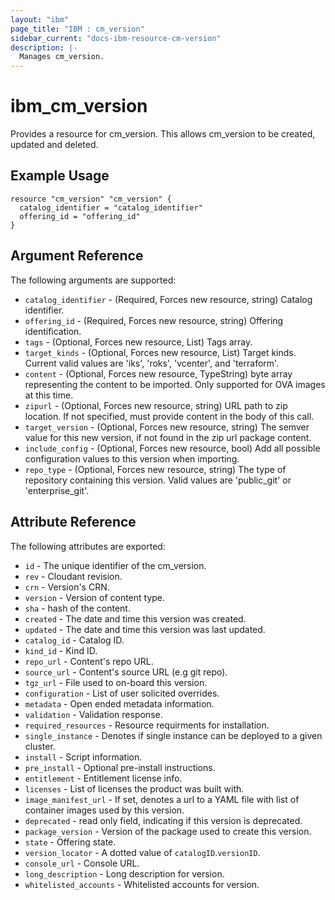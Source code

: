 ```yaml
---
layout: "ibm"
page_title: "IBM : cm_version"
sidebar_current: "docs-ibm-resource-cm-version"
description: |-
  Manages cm_version.
---
```


# ibm\_cm_version

Provides a resource for cm_version. This allows cm_version to be created, updated and deleted.

## Example Usage

```hcl
resource "cm_version" "cm_version" {
  catalog_identifier = "catalog_identifier"
  offering_id = "offering_id"
}
```

## Argument Reference

The following arguments are supported:

* `catalog_identifier` - (Required, Forces new resource, string) Catalog identifier.
* `offering_id` - (Required, Forces new resource, string) Offering identification.
* `tags` - (Optional, Forces new resource, List) Tags array.
* `target_kinds` - (Optional, Forces new resource, List) Target kinds.  Current valid values are 'iks', 'roks', 'vcenter', and 'terraform'.
* `content` - (Optional, Forces new resource, TypeString) byte array representing the content to be imported.  Only supported for OVA images at this time.
* `zipurl` - (Optional, Forces new resource, string) URL path to zip location.  If not specified, must provide content in the body of this call.
* `target_version` - (Optional, Forces new resource, string) The semver value for this new version, if not found in the zip url package content.
* `include_config` - (Optional, Forces new resource, bool) Add all possible configuration values to this version when importing.
* `repo_type` - (Optional, Forces new resource, string) The type of repository containing this version.  Valid values are 'public_git' or 'enterprise_git'.

## Attribute Reference

The following attributes are exported:

* `id` - The unique identifier of the cm_version.
* `rev` - Cloudant revision.
* `crn` - Version's CRN.
* `version` - Version of content type.
* `sha` - hash of the content.
* `created` - The date and time this version was created.
* `updated` - The date and time this version was last updated.
* `catalog_id` - Catalog ID.
* `kind_id` - Kind ID.
* `repo_url` - Content's repo URL.
* `source_url` - Content's source URL (e.g git repo).
* `tgz_url` - File used to on-board this version.
* `configuration` - List of user solicited overrides.
* `metadata` - Open ended metadata information.
* `validation` - Validation response.
* `required_resources` - Resource requirments for installation.
* `single_instance` - Denotes if single instance can be deployed to a given cluster.
* `install` - Script information.
* `pre_install` - Optional pre-install instructions.
* `entitlement` - Entitlement license info.
* `licenses` - List of licenses the product was built with.
* `image_manifest_url` - If set, denotes a url to a YAML file with list of container images used by this version.
* `deprecated` - read only field, indicating if this version is deprecated.
* `package_version` - Version of the package used to create this version.
* `state` - Offering state.
* `version_locator` - A dotted value of `catalogID`.`versionID`.
* `console_url` - Console URL.
* `long_description` - Long description for version.
* `whitelisted_accounts` - Whitelisted accounts for version.
